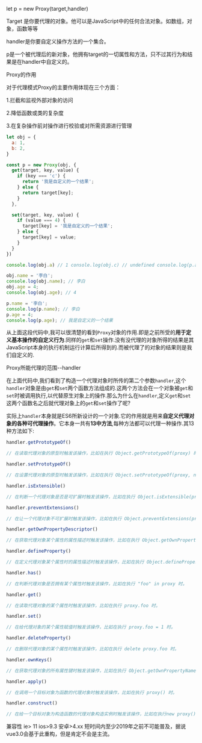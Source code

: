 let p = new Proxy(target,handler)

Target 是你要代理的对象。他可以是JavaScript中的任何合法对象。如数组，对象，函数等等

handler是你要自定义操作方法的一个集合。

p是一个被代理后的新对象，他拥有target的一切属性和方法，只不过其行为和结果是在handler中自定义的。





Proxy的作用

对于代理模式Proxy的主要作用体现在三个方面：

1.拦截和监视外部对象的访问

2.降低函数或类的复杂度

3.在复杂操作前对操作进行校验或对所需资源进行管理

```javascript
let obj = {
  a: 1,
  b: 2,
}

const p = new Proxy(obj, {
  get(target, key, value) {
    if (key === 'c') {
      return '我是自定义的一个结果';
    } else {
      return target[key];
    }
  },

  set(target, key, value) {
    if (value === 4) {
      target[key] = '我是自定义的一个结果';
    } else {
      target[key] = value;
    }
  }
})

console.log(obj.a) // 1 console.log(obj.c) // undefined console.log(p.a) // 1 console.log(p.c) // 我是自定义的一个结果

obj.name = '李白';
console.log(obj.name); // 李白
obj.age = 4;
console.log(obj.age); // 4

p.name = '李白';
console.log(p.name); // 李白
p.age = 4;
console.log(p.age); // 我是自定义的一个结果 
```

从上面这段代码中,我可以很清楚的看到`Proxy`对象的作用.即是之前所受的**用于定义基本操作的自定义行为**.同样的`get`和`set`操作.没有没代理的对象所得的结果是其JavaScript本身的执行机制运行计算后所得到的.而被代理了的对象的结果则是我们自定义的.

Proxy所能代理的范围--handler

在上面代码中,我们看到了构造一个代理对象时所传的第二个参数`handler`,这个`handler`对象是由`get`和`set`两个函数方法组成的.这两个方法会在一个对象被`get`和`set`时被调用执行,以代替原生对象上的操作.那么为什么在`handler`,定义`get`和`set`这两个函数名之后就代理对象上的`get`和`set`操作了呢?

实际上`handler`本身就是ES6所新设计的一个对象.它的作用就是用来**自定义代理对象的各种可代理操作**。它本身一共有**13中方法**,每种方法都可以代理一种操作.其13种方法如下:

```javascript
handler.getPrototypeOf()

// 在读取代理对象的原型时触发该操作，比如在执行 Object.getPrototypeOf(proxy) 时。

handler.setPrototypeOf()

// 在设置代理对象的原型时触发该操作，比如在执行 Object.setPrototypeOf(proxy, null) 时。

handler.isExtensible()

// 在判断一个代理对象是否是可扩展时触发该操作，比如在执行 Object.isExtensible(proxy) 时。

handler.preventExtensions()

// 在让一个代理对象不可扩展时触发该操作，比如在执行 Object.preventExtensions(proxy) 时。

handler.getOwnPropertyDescriptor()

// 在获取代理对象某个属性的属性描述时触发该操作，比如在执行 Object.getOwnPropertyDescriptor(proxy, "foo") 时。

handler.defineProperty()

// 在定义代理对象某个属性时的属性描述时触发该操作，比如在执行 Object.defineProperty(proxy, "foo", {}) 时。

handler.has()

// 在判断代理对象是否拥有某个属性时触发该操作，比如在执行 "foo" in proxy 时。

handler.get()

// 在读取代理对象的某个属性时触发该操作，比如在执行 proxy.foo 时。

handler.set()

// 在给代理对象的某个属性赋值时触发该操作，比如在执行 proxy.foo = 1 时。

handler.deleteProperty()

// 在删除代理对象的某个属性时触发该操作，比如在执行 delete proxy.foo 时。

handler.ownKeys()

// 在获取代理对象的所有属性键时触发该操作，比如在执行 Object.getOwnPropertyNames(proxy) 时。

handler.apply()

// 在调用一个目标对象为函数的代理对象时触发该操作，比如在执行 proxy() 时。

handler.construct()

// 在给一个目标对象为构造函数的代理对象构造实例时触发该操作，比如在执行new proxy() 时。
```



兼容性 ie> 11   ios>9.3  安卓>4.xx   短时间内至少2019年之前不可能普及，据说vue3.0会基于此重构，但是肯定不会是主流。